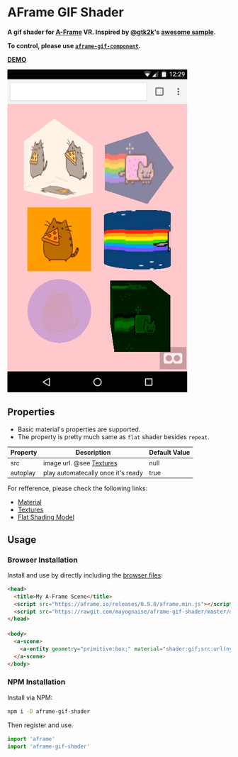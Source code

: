 # AFrame GIF Shader

**A gif shader for [A-Frame](https://aframe.io) VR. Inspired by [@gtk2k](https://github.com/gtk2k)'s [awesome sample](https://github.com/gtk2k/gtk2k.github.io/tree/master/animation_gif).**

**To control, please use [`aframe-gif-component`](https://github.com/mayognaise/aframe-gif-component).**

**[DEMO](https://mayognaise.github.io/aframe-gif-shader/basic/index.html)**

![example](example.gif)


## Properties

- Basic material's properties are supported.
- The property is pretty much same as `flat` shader besides `repeat`.

| Property | Description | Default Value |
| -------- | ----------- | ------------- |
|src|image url. @see [Textures](https://aframe.io/docs/components/material.html#Textures)|null|
|autoplay|play automatecally once it's ready|true|

For refference, please check the following links:

- [Material](https://aframe.io/docs/master/components/material.html)
- [Textures](https://aframe.io/docs/master/components/material.html#textures)
- [Flat Shading Model](https://aframe.io/docs/core/shaders.html#Flat-Shading-Model)


## Usage

### Browser Installation

Install and use by directly including the [browser files](dist):

```html
<head>
  <title>My A-Frame Scene</title>
  <script src="https://aframe.io/releases/0.9.0/aframe.min.js"></script>
  <script src="https://rawgit.com/mayognaise/aframe-gif-shader/master/dist/aframe-gif-shader.min.js"></script>
</head>

<body>
  <a-scene>
    <a-entity geometry="primitive:box;" material="shader:gif;src:url(nyancat.gif);color:green;opacity:.8"></a-entity>
  </a-scene>
</body>
```

### NPM Installation

Install via NPM:

```bash
npm i -D aframe-gif-shader
```

Then register and use.

```js
import 'aframe'
import 'aframe-gif-shader'
```
